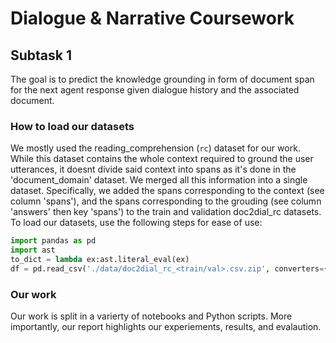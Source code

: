 # Dialogue & Narrative Coursework

## Subtask 1
The goal is to predict the knowledge grounding in form of document span for the next agent response given dialogue history and the associated document.

### How to load our datasets
We mostly used the reading_comprehension (`rc`) dataset for our work. While this dataset contains the whole context required to ground the user utterances, it doesnt divide said context into spans as it's done in the 'document_domain' dataset. We merged all this information into a single dataset. Specifically, we added the spans corresponding to the context (see column 'spans'), and the spans corresponding to the grouding (see column 'answers' then key 'spans') to the train and validation doc2dial_rc datasets. To load our datasets, use the following steps for ease of use:
```python
import pandas as pd
import ast
to_dict = lambda ex:ast.literal_eval(ex)
df = pd.read_csv('./data/doc2dial_rc_<train/val>.csv.zip', converters={'answers':to_dict, 'spans':to_dict})
```

### Our work
Our work is split in a varierty of notebooks and Python scripts. More importantly, our report highlights our experiements, results, and evalaution.

